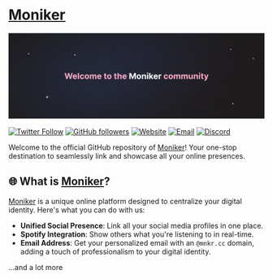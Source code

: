 # [Moniker](https://mnkr.cc)

![github.png](https://github.com/mnkrcc/.github/blob/main/profile/github.png)

[![Twitter Follow](https://img.shields.io/twitter/follow/mnkrcc?style=flat&logo=x&logoColor=ffffff&labelColor=090C16&color=FFADC6)](https://twitter.com/mnkrcc)
[![GitHub followers](https://img.shields.io/github/followers/mnkrcc?label=Github%20Followers&logo=github&labelColor=090C16&color=FFADC6)](https://github.com/mnkrcc?tab=followers)
[![Website](https://img.shields.io/website-up-down-green-red/http/mnkr.cc.svg?label=Website%20Status&labelColor=090C16&color=FFADC6)](https://mnkr.cc)
[![Email](https://img.shields.io/badge/Email-help%40mnkr.cc-FFADC6?style=flat&labelColor=090C16&logo=gmail&logoColor=ffffff)](mailto:help@mnkr.cc)
[![Discord](https://img.shields.io/discord/1141826875753250959?label=Discord&labelColor=090C16&color=FFADC6&logo=discord&logoColor=ffffff)](https://discord.gg/private-for-now)

Welcome to the official GitHub repository of [Moniker](https://mnkr.cc)! Your one-stop destination to seamlessly link and showcase all your online presences.

## 🌐 What is [Moniker](https://mnkr.cc)?

[Moniker](https://mnkr.cc) is a unique online platform designed to centralize your digital identity. Here's what you can do with us:

- **Unified Social Presence**: Link all your social media profiles in one place.
- **Spotify Integration**: Show others what you're listening to in real-time.
- **Email Address**: Get your personalized email with an `@mnkr.cc` domain, adding a touch of professionalism to your digital identity.

...and a lot more
